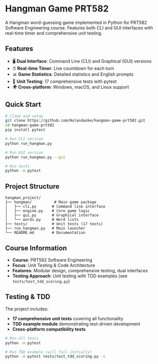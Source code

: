 # Hangman Game PRT582

A Hangman word-guessing game implemented in Python for PRT582 Software Engineering course. Features both CLI and GUI interfaces with real-time timer and comprehensive unit testing.

## Features

- 🖥️ **Dual Interface**: Command Line (CLI) and Graphical (GUI) versions
- ⏰ **Real-time Timer**: Live countdown for each turn
- 📊 **Game Statistics**: Detailed statistics and English prompts
- 🧪 **Unit Testing**: 17 comprehensive tests with pytest
- 🌍 **Cross-platform**: Windows, macOS, and Linux support

## Quick Start

```bash
# Clone and setup
git clone https://github.com/Hulandaoke/hangman-game-prt582.git
cd hangman-game-prt582
pip install pytest

# Run CLI version
python run_hangman.py

# Run GUI version
python run_hangman.py --gui

# Run tests
python -m pytest
```

## Project Structure

```
hangman_project/
├── hangman/          # Main game package
│   ├── cli.py       # Command line interface  
│   ├── engine.py    # Core game logic
│   ├── gui.py       # Graphical interface
│   └── words.py     # Word lists
├── tests/           # Unit tests (17 tests)
├── run_hangman.py   # Main launcher
└── README.md        # Documentation
```

## Course Information

- **Course**: PRT582 Software Engineering
- **Focus**: Unit Testing & Code Architecture  
- **Features**: Modular design, comprehensive testing, dual interfaces
- **Testing Approach**: Unit testing with TDD examples (see `tests/test_tdd_scoring.py`)

## Testing & TDD

The project includes:
- **17 comprehensive unit tests** covering all functionality
- **TDD example module** demonstrating test-driven development
- **Cross-platform compatibility tests**

```bash
# Run all tests
python -m pytest

# Run TDD example (will fail initially)
python -m pytest tests/test_tdd_scoring.py -v
```
